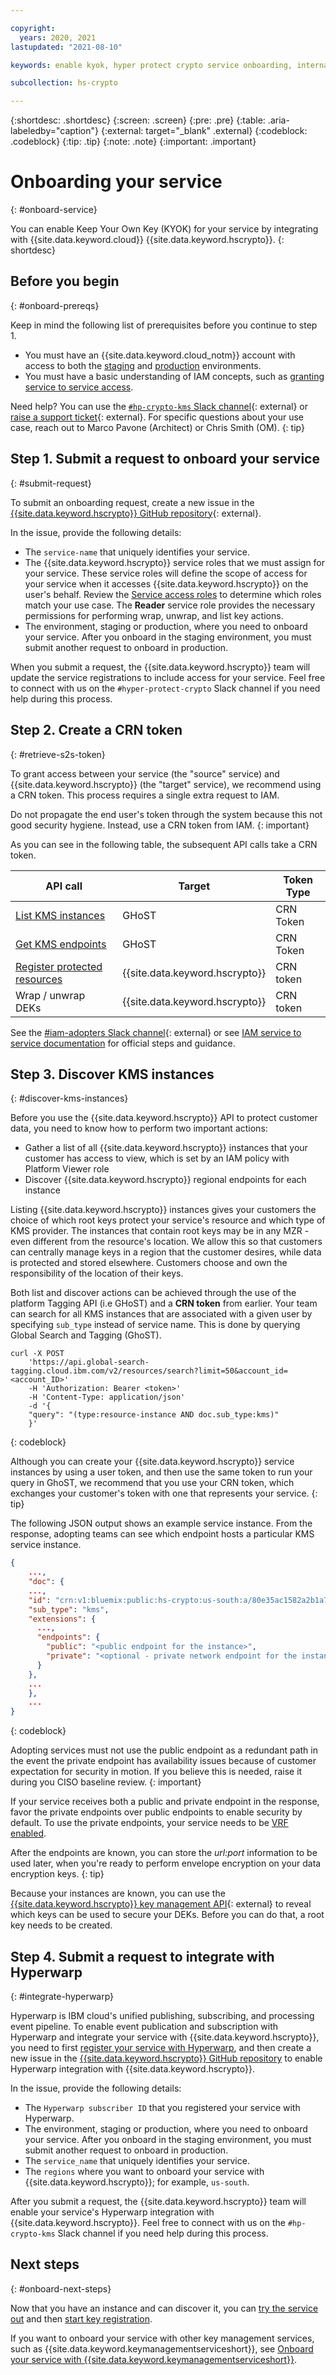 ```yaml
---

copyright:
  years: 2020, 2021
lastupdated: "2021-08-10"

keywords: enable kyok, hyper protect crypto service onboarding, internal, kyok, onboard service, crn token

subcollection: hs-crypto

---
```


{:shortdesc: .shortdesc}
{:screen: .screen}
{:pre: .pre}
{:table: .aria-labeledby="caption"}
{:external: target="_blank" .external}
{:codeblock: .codeblock}
{:tip: .tip}
{:note: .note}
{:important: .important}

# Onboarding your service
{: #onboard-service}

You can enable Keep Your Own Key (KYOK) for your service by integrating with {{site.data.keyword.cloud}} {{site.data.keyword.hscrypto}}.
{: shortdesc}

## Before you begin
{: #onboard-prereqs}

Keep in mind the following list of prerequisites before you continue to step 1.
- You must have an {{site.data.keyword.cloud_notm}} account with access to both the
[staging](https://test.cloud.ibm.com/) and [production](https://cloud.ibm.com/)
environments.
- You must have a basic understanding of IAM concepts, such as
[granting service to service access](/docs/get-coding?topic=get-coding-servicetoservice).

Need help? You can use the
[`#hp-crypto-kms` Slack channel](https://app.slack.com/client/T02J3DPUE/CFFC7M3B3){: external}
or
[raise a support ticket](https://github.ibm.com/ZaaS/zcrypto-support-tickets/issues/new){: external}.
For specific questions about your use case, reach out to Marco Pavone (Architect)
or Chris Smith (OM).
{: tip}

## Step 1. Submit a request to onboard your service
{: #submit-request}

To submit an onboarding request, create a new issue in the
[{{site.data.keyword.hscrypto}} GitHub repository](https://github.ibm.com/ZaaS/zcrypto-backlog/issues/new?template=onboard-request.md){: external}.

In the issue, provide the following details:
- The `service-name` that uniquely identifies your service.
- The {{site.data.keyword.hscrypto}} service roles that we must
assign for your service. These service roles will define the scope of access for
your service when it accesses {{site.data.keyword.hscrypto}} on
the user's behalf. Review the
[Service access roles](/docs/hs-crypto?topic=hs-crypto-manage-access#service-access-roles)
to determine which roles match your use case. The **Reader** service role provides the necessary permissions for
performing wrap, unwrap, and list key actions.
- The environment, staging or production, where you need to onboard your
service. After you onboard in the staging environment, you must submit another
request to onboard in production.

When you submit a request, the {{site.data.keyword.hscrypto}}
team will update the service registrations to include access for your service.
Feel free to connect with us on the `#hyper-protect-crypto` Slack channel if you need
help during this process.

## Step 2. Create a CRN token
{: #retrieve-s2s-token}

To grant access between your service (the "source" service) and
{{site.data.keyword.hscrypto}} (the "target" service), we
recommend using a CRN token. This process requires a single extra request
to IAM.

Do not propagate the end user's token through the system because this not good
security hygiene. Instead, use a CRN token from IAM.
{: important}

As you can see in the following table, the subsequent API calls take a CRN token.

API call | Target | Token Type
---- | ---- | ----
[List KMS instances](#discover-kms-instances) | GHoST | CRN Token
[Get KMS endpoints](#discover-kms-instances) | GHoST | CRN Token
[Register protected resources](/docs/hs-crypto?topic=hs-crypto-register-protected-resources) | {{site.data.keyword.hscrypto}} | CRN token
Wrap / unwrap DEKs | {{site.data.keyword.hscrypto}} | CRN token

See the
[#iam-adopters Slack channel](https://ibm-cloudplatform.slack.com/archives/C0NLB2W3B/p1516206027000901){: external}
or see
[IAM service to service documentation](/docs/get-coding?topic=get-coding-servicetoservice)
for official steps and guidance.

## Step 3. Discover KMS instances
{: #discover-kms-instances}

Before you use the {{site.data.keyword.hscrypto}} API to protect customer data, you need to know how to perform two important actions:
- Gather a list of all {{site.data.keyword.hscrypto}} instances
that your customer has access to view, which is set by an IAM policy with
Platform Viewer role
- Discover {{site.data.keyword.hscrypto}} regional endpoints
for each instance

Listing {{site.data.keyword.hscrypto}} instances gives your
customers the choice of which root keys protect your service's resource and
which type of KMS provider. The instances that contain root keys may be in any
MZR - even different from the resource's location. We allow this so that
customers can centrally manage keys in a region that the customer desires, while
data is protected and stored elsewhere. Customers choose and own the
responsibility of the location of their keys.

Both list and discover actions can be achieved through the use of the platform
Tagging API (i.e GHoST) and a **CRN token** from earlier. Your team can search
for all KMS instances that are associated with a given user by specifying
`sub_type` instead of service name. This is done by querying Global Search and
Tagging (GhoST).

```cURL
curl -X POST
    'https://api.global-search-tagging.cloud.ibm.com/v2/resources/search?limit=50&account_id=<account_ID>'
    -H 'Authorization: Bearer <token>'
    -H 'Content-Type: application/json'
    -d '{
    "query": "(type:resource-instance AND doc.sub_type:kms)"
    }'
```
{: codeblock}

Although you can create your {{site.data.keyword.hscrypto}}
service instances by using a user token, and then use the same token to run your
query in GhoST, we recommend that you use your CRN token, which exchanges your
customer's token with one that represents your service.
{: tip}

The following JSON output shows an example service instance. From the response,
adopting teams can see which endpoint hosts a particular KMS service instance.

```json
{
    ...,
    "doc": {
    ...,
    "id": "crn:v1:bluemix:public:hs-crypto:us-south:a/80e35ac1582a2b1a7b633e6107f9295a:67be47c6-cac0-415d-b298-0e6d45d6cb51::",
    "sub_type": "kms",
    "extensions": {
      ...,
      "endpoints": {
        "public": "<public endpoint for the instance>",
        "private": "<optional - private network endpoint for the instance>"
      }
    },
    ...
    },
    ...
}
```
{: codeblock}

Adopting services must not use the public endpoint as a redundant path in the
event the private endpoint has availability issues because of customer
expectation for security in motion. If you believe this is needed, raise
it during you CISO baseline review.
{: important}

If your service receives both a public and private endpoint in the response,
favor the private endpoints over public endpoints to enable security by default.
To use the private endpoints, your service needs to be
[VRF enabled](/docs/direct-link?topic=direct-link-overview-of-virtual-routing-and-forwarding-vrf-on-ibm-cloud).

After the endpoints are known, you can store the _url:port_ information to be
used later, when you're ready to perform envelope encryption on your data
encryption keys.
{: tip}

Because your instances are known, you can use the
[{{site.data.keyword.hscrypto}} key management API](https://cloud.ibm.com/apidocs/hs-cryptot#list-keys){: external} to reveal
which keys can be used to secure your DEKs. Before you can do that, a root key
needs to be created.

## Step 4. Submit a request to integrate with Hyperwarp
{: #integrate-hyperwarp}

Hyperwarp is IBM cloud's unified publishing, subscribing, and processing event pipeline. To enable event publication and subscription with Hyperwarp and integrate your service with {{site.data.keyword.hscrypto}}, you need to first [register your service with Hyperwarp](/docs/get-coding?topic=get-coding-hyperwarp#hyperwarp-registration), and then create a new issue in the
[{{site.data.keyword.hscrypto}} GitHub repository](https://github.ibm.com/ZaaS/zcrypto-backlog/issues/new?template=hyperwarp-onboard-request.md) to enable Hyperwarp integration with {{site.data.keyword.hscrypto}}.

In the issue, provide the following details:
  - The `Hyperwarp subscriber ID` that you registered your service with Hyperwarp.
  - The environment, staging or production, where you need to onboard your
  service. After you onboard in the staging environment, you must submit another
  request to onboard in production.
  - The `service_name` that uniquely identifies your service.
  - The `regions` where you want to onboard your service with {{site.data.keyword.hscrypto}}; for example, `us-south`.

  After you submit a request, the {{site.data.keyword.hscrypto}}
  team will enable your service's Hyperwarp integration with {{site.data.keyword.hscrypto}}.
  Feel free to connect with us on the `#hp-crypto-kms` Slack channel if you need
  help during this process.

## Next steps
{: #onboard-next-steps}

Now that you have an instance and can discover it, you can [try the service out](/docs/hs-crypto?topic=hs-crypto-get-started) and then [start key registration](/docs/hs-crypto?topic=hs-crypto-register-protected-resources).

If you want to onboard your service with other key management services, such as {{site.data.keyword.keymanagementserviceshort}}, see [Onboard your service with {{site.data.keyword.keymanagementserviceshort}}](/docs/key-protect?topic=key-protect-onboard-service).
